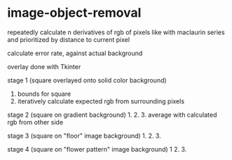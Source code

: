 # image-object-removal

repeatedly calculate n derivatives of rgb of pixels
like with maclaurin series and prioritized by distance to current pixel

calculate error rate, against actual background

overlay done with Tkinter

stage 1 (square overlayed onto solid color background)
1. bounds for square
2. iteratively calculate expected rgb from surrounding pixels

stage 2 (square on gradient background)
1.
2.
3. average with calculated rgb from other side

stage 3 (square on "floor" image background)
1.
2.
3.

stage 4 (square on "flower pattern" image background)
1
2.
3.
